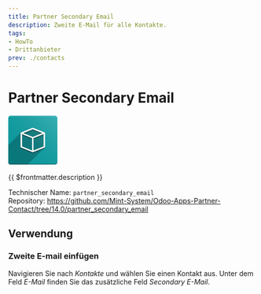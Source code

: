 ```yaml
---
title: Partner Secondary Email
description: Zweite E-Mail für alle Kontakte.
tags:
- HowTo
- Drittanbieter
prev: ./contacts
---
```

# Partner Secondary Email
![](attachments/icon_oms_box.png)

{{ $frontmatter.description }}

Technischer Name: `partner_secondary_email`\
Repository: <https://github.com/Mint-System/Odoo-Apps-Partner-Contact/tree/14.0/partner_secondary_email>

## Verwendung

### Zweite E-mail einfügen

Navigieren Sie nach *Kontakte* und wählen Sie einen Kontakt aus. Unter dem Feld *E-Mail* finden Sie das zusätzliche Feld *Secondary E-Mail*.